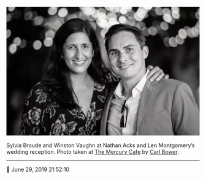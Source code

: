 ![Sylvia Broude and Winston Vaughn](assets/7ed8baed9c53d55727a0ead0abb9abd8.webp)

Sylvia Broude and Winston Vaughn at Nathan Acks and Len Montgomery’s wedding reception. Photo taken at [The Mercury Cafe](http://mercurycafe.com/) by [Carl Bower](http://carlbowerphotos.com/).

- - - -

<span aria-hidden="true">📅</span> June 29, 2019 21:52:10
